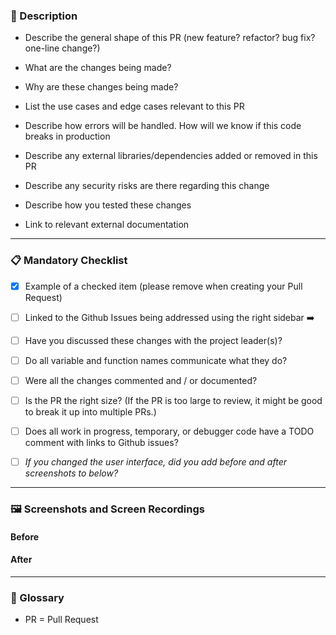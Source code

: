 ### :scroll: Description

- Describe the general shape of this PR (new feature? refactor? bug fix? one-line change?)
<!--- Add your answer here -->

- What are the changes being made?
<!--- Add your answer here -->

- Why are these changes being made?
<!--- Add your answer here -->

- List the use cases and edge cases relevant to this PR
<!--- Add your answer here -->

- Describe how errors will be handled. How will we know if this code breaks in production
<!--- Add your answer here -->

- Describe any external libraries/dependencies added or removed in this PR
<!--- Add your answer here -->

- Describe any security risks are there regarding this change
<!--- Add your answer here -->

- Describe how you tested these changes
<!--- Add your answer here -->

- Link to relevant external documentation
<!--- Add your answer here -->
<!--- Example: API docs, architecture diagrams, MDN docs -->


--------------------------
### :clipboard: Mandatory Checklist

- [x] Example of a checked item (please remove when creating your Pull Request) 

- [ ] Linked to the Github Issues being addressed using the right sidebar :arrow_right:
- [ ] Have you discussed these changes with the project leader(s)?
- [ ] Do all variable and function names communicate what they do?
- [ ] Were all the changes commented and / or documented?
- [ ] Is the PR the right size? (If the PR is too large to review, it might be good to break it up into multiple PRs.)
- [ ] Does all work in progress, temporary, or debugger code have a TODO comment with links to Github issues?
- [ ] *If you changed the user interface, did you add before and after screenshots to below?*

--------------------------
### :framed_picture: Screenshots and Screen Recordings

#### Before
<!--- Add before screenshots here -->


#### After
<!--- Add after screenshots here -->


--------------------------
### :blue_book: Glossary
- PR = Pull Request
